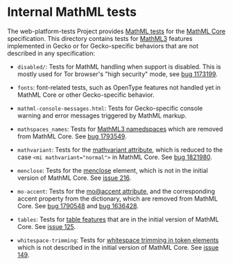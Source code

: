# Internal MathML tests

The web-platform-tests Project provides [MathML tests](https://github.com/web-platform-tests/wpt/tree/master/mathml/)
for the [MathML Core](https://w3c.github.io/mathml-core/) specification. This
directory contains tests for [MathML3](https://www.w3.org/TR/MathML3/) features
implemented in Gecko or for Gecko-specific behaviors that are not described in
any specification:

- `disabled/`: Tests for MathML handling when support is disabled. This is
  mostly used for Tor browser's "high security" mode, see
  [bug 1173199](https://bugzilla.mozilla.org/1173199).

- `fonts`: font-related tests, such as OpenType features not handled yet in
  MathML Core or other Gecko-specific behavior.

- `mathml-console-messages.html`: Tests for Gecko-specific console warning and
  error messages triggered by MathML markup.

- `mathspaces_names`: Tests for
  [MathML3 namedspaces](https://www.w3.org/TR/MathML3/chapter2.html#type.namedspace)
  which are removed from MathML Core. See
  [bug 1793549](https://bugzilla.mozilla.org/1173199).

- `mathvariant`: Tests for the
   [mathvariant attribute](https://www.w3.org/TR/MathML3/chapter3.html#presm.commatt),
   which is reduced to the case `<mi mathvariant="normal">` in MathML
   Core. See [bug 1821980](https://bugzilla.mozilla.org/1821980).

- `menclose`: Tests for the
   [menclose](https://www.w3.org/TR/MathML3/chapter3.html#presm.menclose)
   element, which is not in the initial version of MathML Core.
   See [issue 216](https://github.com/w3c/mathml/issues/216).

- `mo-accent`: Tests for the
   [mo@accent attribute](https://www.w3.org/TR/MathML3/chapter3.html#presm.mo.dict.attrs),
   and the corresponding accent property from the dictionary,
   which are removed from MathML Core.
   See [bug 1790548](https://bugzilla.mozilla.org/1790548)
   and [bug 1636428](https://bugzilla.mozilla.org/1636428).

- `tables`: Tests for
   [table features](https://www.w3.org/TR/MathML3/chapter3.html#presm.tabmat)
   that are in the initial version of MathML Core.
   See [issue 125](https://github.com/w3c/mathml-core/issues/125).

- `whitespace-trimming`: Tests for
   [whitespace trimming in token elements](https://www.w3.org/TR/MathML3/chapter2.html#fund.collapse)
   which is not described in the initial version of MathML Core.
   See [issue 149](https://github.com/w3c/mathml-core/issues/149).
